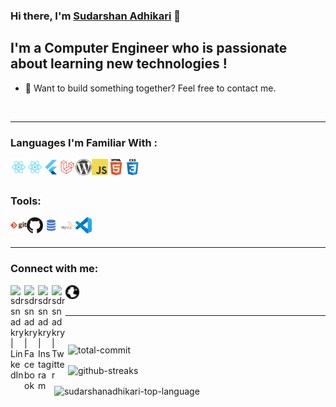 ### Hi there, I'm [Sudarshan Adhikari] 👋

## I'm a Computer Engineer who is passionate about learning new technologies !
- 👯 Want to build something together? Feel free to contact me.

<br />

---

### Languages I'm Familiar With :
<img align="left" alt="React" width="26px" src="https://raw.githubusercontent.com/github/explore/80688e429a7d4ef2fca1e82350fe8e3517d3494d/topics/react/react.png" />
<img align="left" alt="React Native" width="26px" src="https://raw.githubusercontent.com/github/explore/80688e429a7d4ef2fca1e82350fe8e3517d3494d/topics/react-native/react-native.png" />
<img align="left" alt="Flutter" width="26px" src="https://raw.githubusercontent.com/github/explore/cebd63002168a05a6a642f309227eefeccd92950/topics/flutter/flutter.png" />
<img align="left" alt="laravel" width="26px" src="https://raw.githubusercontent.com/github/explore/80688e429a7d4ef2fca1e82350fe8e3517d3494d/topics/laravel/laravel.png" />
<img align="left" alt="wordpress" width="26px" src="https://raw.githubusercontent.com/github/explore/80688e429a7d4ef2fca1e82350fe8e3517d3494d/topics/wordpress/wordpress.png" />
<img align="left" alt="JavaScript" width="26px" src="https://raw.githubusercontent.com/github/explore/80688e429a7d4ef2fca1e82350fe8e3517d3494d/topics/javascript/javascript.png" />
<img align="left" alt="HTML5" width="26px" src="https://raw.githubusercontent.com/github/explore/80688e429a7d4ef2fca1e82350fe8e3517d3494d/topics/html/html.png" />
<img align="left" alt="CSS3" width="26px" src="https://raw.githubusercontent.com/github/explore/80688e429a7d4ef2fca1e82350fe8e3517d3494d/topics/css/css.png" />

<br />
<br />

### Tools:

<img align="left" alt="Git" width="26px" src="https://raw.githubusercontent.com/github/explore/80688e429a7d4ef2fca1e82350fe8e3517d3494d/topics/git/git.png" />
<img align="left" alt="GitHub" width="26px" src="https://raw.githubusercontent.com/github/explore/78df643247d429f6cc873026c0622819ad797942/topics/github/github.png" />
<img align="left" alt="SQL" width="26px" src="https://raw.githubusercontent.com/github/explore/80688e429a7d4ef2fca1e82350fe8e3517d3494d/topics/sql/sql.png" />
<img align="left" alt="MySQL" width="26px" src="https://raw.githubusercontent.com/github/explore/80688e429a7d4ef2fca1e82350fe8e3517d3494d/topics/mysql/mysql.png" />
<img align="left" alt="Visual Studio Code" width="26px" src="https://raw.githubusercontent.com/github/explore/80688e429a7d4ef2fca1e82350fe8e3517d3494d/topics/visual-studio-code/visual-studio-code.png" />

<br />
<br />

---

### Connect with me:

[<img align="left" alt="sdrsnadkry | LinkedIn" width="22px" src="https://cdn.jsdelivr.net/npm/simple-icons@v3/icons/linkedin.svg" />][linkedin]
[<img align="left" alt="sdrsnadkry | Facebook" width="22px" src="https://cdn.jsdelivr.net/npm/simple-icons@v3/icons/facebook.svg" />][facebook]
[<img align="left" alt="sdrsnadkry | Instagram" width="22px" src="https://cdn.jsdelivr.net/npm/simple-icons@v3/icons/instagram.svg" />][instagram]
[<img align="left" alt="sdrsnadkry | Twitter" width="22px" src="https://cdn.jsdelivr.net/npm/simple-icons@v3/icons/twitter.svg" />][twitter]
[<img align="left" alt="sdrsnadkry" width="22px" src="https://raw.githubusercontent.com/iconic/open-iconic/master/svg/globe.svg" />][website]

<br />
<br />

---
<br>

<table>
  <tr>
      <p>&nbsp;<img align="center" height="200px" src="https://github-readme-stats.vercel.app/api?username=sudarshanadhikari&theme=gruvbox&hide_border=true&include_all_commits=false&count_private=true" alt="total-commit"/</p>
  </tr>
  <tr>
      <p>&nbsp;<img align="center" height="200px" src="https://github-readme-streak-stats.herokuapp.com/?user=sudarshanadhikari&theme=gruvbox&hide_border=true" alt="github-streaks"/</p>
  </tr>
</tabl

<p>&nbsp;<img align="center" height="200px" src="https://github-readme-stats.vercel.app/api/top-langs/?username=nabinpaudel&theme=gruvbox&hide_border=true&include_all_commits=false&count_private=true&layout=compact" alt="sudarshanadhikari-top-language"/</p>
  
[Sudarshan Adhikari]: https://adhikarisudarshan.com.np
[website]: https://adhikarisudarshan.com.np
[twitter]: https://twitter.com/SdrsnAdkry
[facebook]: https://www.facebook.com/SdrsnAdkry/
[instagram]: https://www.instagram.com/sdrsn_adkry/
[linkedin]: https://www.linkedin.com/in/sudarshan-adhikari-01120a198/
